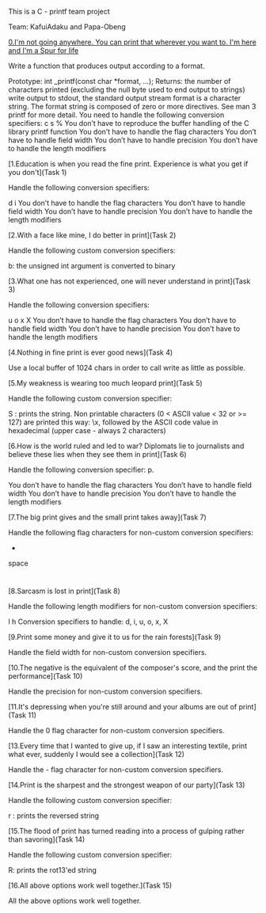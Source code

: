 This is a C - printf team project

Team: KafuiAdaku and Papa-Obeng


[0.I'm not going anywhere. You can print that wherever you want to. I'm here and I'm a Spur for life](0)

Write a function that produces output according to a format.

Prototype: int _printf(const char *format, ...);
Returns: the number of characters printed (excluding the null byte used to end output to strings)
write output to stdout, the standard output stream
format is a character string. The format string is composed of zero or more directives. See man 3 printf for more detail. You need to handle the following conversion specifiers:
c
s
%
You don’t have to reproduce the buffer handling of the C library printf function
You don’t have to handle the flag characters
You don’t have to handle field width
You don’t have to handle precision
You don’t have to handle the length modifiers




[1.Education is when you read the fine print. Experience is what you get if you don't](Task 1)

Handle the following conversion specifiers:

d
i
You don’t have to handle the flag characters
You don’t have to handle field width
You don’t have to handle precision
You don’t have to handle the length modifiers




[2.With a face like mine, I do better in print](Task 2)

Handle the following custom conversion specifiers:

b: the unsigned int argument is converted to binary




[3.What one has not experienced, one will never understand in print](Task 3)

Handle the following conversion specifiers:

u
o
x
X
You don’t have to handle the flag characters
You don’t have to handle field width
You don’t have to handle precision
You don’t have to handle the length modifiers




[4.Nothing in fine print is ever good news](Task 4)

Use a local buffer of 1024 chars in order to call write as little as possible.




[5.My weakness is wearing too much leopard print](Task 5)

Handle the following custom conversion specifier:

S : prints the string.
Non printable characters (0 < ASCII value < 32 or >= 127) are printed this way: \x, followed by the ASCII code value in hexadecimal (upper case - always 2 characters)




[6.How is the world ruled and led to war? Diplomats lie to journalists and believe these lies when they see them in print](Task 6)

Handle the following conversion specifier: p.

You don’t have to handle the flag characters
You don’t have to handle field width
You don’t have to handle precision
You don’t have to handle the length modifiers




[7.The big print gives and the small print takes away](Task 7)

Handle the following flag characters for non-custom conversion specifiers:

+
space
#




[8.Sarcasm is lost in print](Task 8)

Handle the following length modifiers for non-custom conversion specifiers:

l
h
Conversion specifiers to handle: d, i, u, o, x, X




[9.Print some money and give it to us for the rain forests](Task 9)

Handle the field width for non-custom conversion specifiers.




[10.The negative is the equivalent of the composer's score, and the print the performance](Task 10)

Handle the precision for non-custom conversion specifiers.




[11.It's depressing when you're still around and your albums are out of print](Task 11)

Handle the 0 flag character for non-custom conversion specifiers.




[13.Every time that I wanted to give up, if I saw an interesting textile, print what ever, suddenly I would see a collection](Task 12)

Handle the - flag character for non-custom conversion specifiers.




[14.Print is the sharpest and the strongest weapon of our party](Task 13)

Handle the following custom conversion specifier:

r : prints the reversed string




[15.The flood of print has turned reading into a process of gulping rather than savoring](Task 14)

Handle the following custom conversion specifier:

R: prints the rot13'ed string




[16.All above options work well together.](Task 15)

All the above options work well together.
